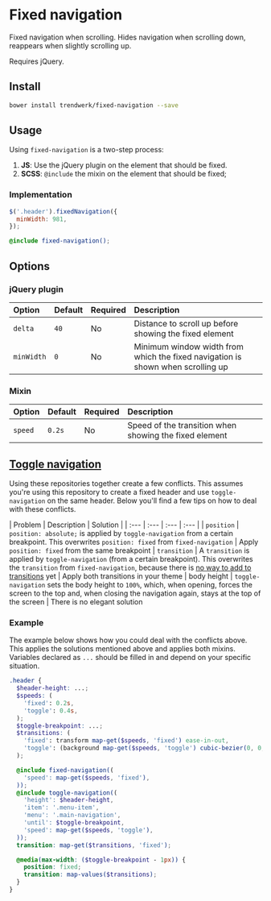# Fixed navigation
Fixed navigation when scrolling. Hides navigation when scrolling down, reappears when slightly scrolling up.

Requires jQuery.

## Install
```sh
bower install trendwerk/fixed-navigation --save
```

## Usage
Using `fixed-navigation` is a two-step process:

1. **JS**: Use the jQuery plugin on the element that should be fixed.
2. **SCSS**: `@include` the mixin on the element that should be fixed;

### Implementation

```js
$('.header').fixedNavigation({
  minWidth: 981,
});
```

```scss
@include fixed-navigation();
```

## Options

### jQuery plugin

| Option | Default | Required | Description |
| :--- | :--- | :--- | :--- |
| `delta` | `40` | No | Distance to scroll up before showing the fixed element
| `minWidth` | `0` | No | Minimum window width from which the fixed navigation is shown when scrolling up

### Mixin

| Option | Default | Required | Description |
| :--- | :--- | :--- | :--- |
| `speed` | `0.2s` | No | Speed of the transition when showing the fixed element

## [Toggle navigation](https://github.com/trendwerk/toggle-navigation)
Using these repositories together create a few conflicts. This assumes you're using this repository to create a fixed header and use `toggle-navigation` on the same header. Below you'll find a few tips on how to deal with these conflicts.

| Problem | Description | Solution |
| :--- | :--- | :--- | :--- |
| `position` | `position: absolute;` is applied by `toggle-navigation` from a certain breakpoint. This overwrites `position: fixed` from `fixed-navigation` | Apply `position: fixed` from the same breakpoint
| `transition` | A `transition` is applied by `toggle-navigation` (from a certain breakpoint). This overwrites the `transition` from `fixed-navigation`, because there is [no way to add to transitions](https://github.com/sass/sass/issues/249) yet | Apply both transitions in your theme
| body height | `toggle-navigation` sets the body height to `100%`, which, when opening, forces the screen to the top and, when closing the navigation again, stays at the top of the screen | There is no elegant solution


### Example
The example below shows how you could deal with the conflicts above. This applies the solutions mentioned above and applies both mixins. Variables declared as `...` should be filled in and depend on your specific situation.

```scss
.header {
  $header-height: ...;
  $speeds: (
    'fixed': 0.2s,
    'toggle': 0.4s,
  );
  $toggle-breakpoint: ...;
  $transitions: (
    'fixed': transform map-get($speeds, 'fixed') ease-in-out,
    'toggle': (background map-get($speeds, 'toggle') cubic-bezier(0, 0, 0, 1), height map-get($speeds, 'toggle') cubic-bezier(0, 0, 0, 1)),
  );

  @include fixed-navigation((
    'speed': map-get($speeds, 'fixed'),
  ));
  @include toggle-navigation((
    'height': $header-height,
    'item': '.menu-item',
    'menu': '.main-navigation',
    'until': $toggle-breakpoint,
    'speed': map-get($speeds, 'toggle'),
  ));
  transition: map-get($transitions, 'fixed');

  @media(max-width: ($toggle-breakpoint - 1px)) {
    position: fixed;
    transition: map-values($transitions);
  }
}
```
